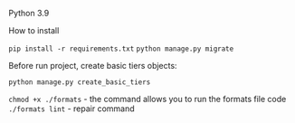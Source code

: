 Python 3.9

How to install


`pip install -r requirements.txt`
`python manage.py migrate`

Before run project, create basic tiers objects: 

`python manage.py create_basic_tiers`

` chmod +x ./formats ` - the command allows you to run the formats file code
`./formats lint` - repair command 